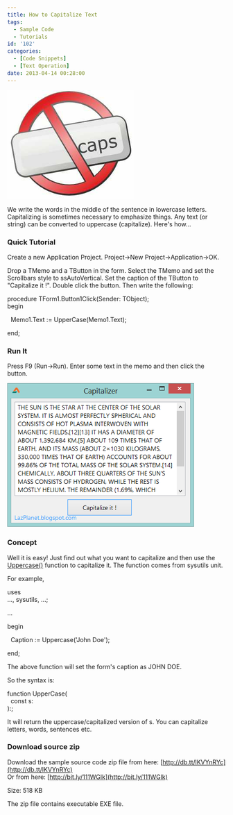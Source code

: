 ```yaml
---
title: How to Capitalize Text
tags:
  - Sample Code
  - Tutorials
id: '102'
categories:
  - [Code Snippets]
  - [Text Operation]
date: 2013-04-14 00:28:00
---
```


![](how-to-capitalize-text/croppercapture2.jpg)

We write the words in the middle of the sentence in lowercase letters. Capitalizing is sometimes necessary to emphasize things. Any text (or string) can be converted to uppercase (capitalize). Here's how...
<!-- more -->
  
  

### Quick Tutorial

  
Create a new Application Project. Project->New Project->Application->OK.  
  
Drop a TMemo and a TButton in the form. Select the TMemo and set the Scrollbars style to ssAutoVertical. Set the caption of the TButton to "Capitalize it !". Double click the button. Then write the following:  
  

procedure TForm1.Button1Click(Sender: TObject);  
begin  
  
  Memo1.Text := UpperCase(Memo1.Text);  
  
end;

  

### Run It

Press F9 (Run->Run). Enter some text in the memo and then click the button.  
  

![](how-to-capitalize-text/lazarus-lazarus-uppercase.gif)

### Concept

Well it is easy! Just find out what you want to capitalize and then use the [Uppercase()](http://www.freepascal.org/docs-html/rtl/sysutils/uppercase.html) function to capitalize it. The function comes from sysutils unit.  
  
For example,  

uses  
..., sysutils, ...;  
  
...  
  
begin  
  
  Caption := Uppercase('John Doe');  
  
end;

  
The above function will set the form's caption as JOHN DOE.  
  
So the syntax is:  

function UpperCase(  
  const s:  
):;

  
It will return the uppercase/capitalized version of s. You can capitalize letters, words, sentences etc.  

### Download source zip

Download the sample source code zip file from here: [http://db.tt/lKVYnRYc](http://db.tt/lKVYnRYc)  
Or from here: [http://bit.ly/111WGlk](http://bit.ly/111WGlk)  
  
Size: 518 KB  
  
The zip file contains executable EXE file.